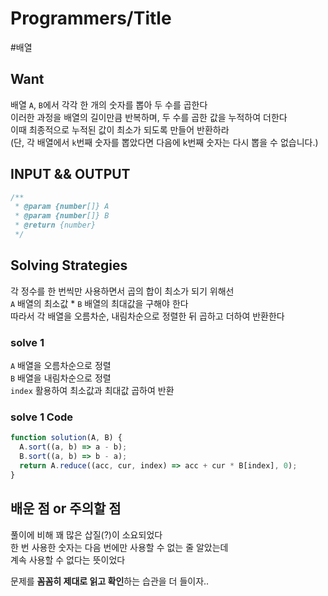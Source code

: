 # Programmers/Title

#배열

## Want

배열 `A`, `B`에서 각각 한 개의 숫자를 뽑아 두 수를 곱한다  
이러한 과정을 배열의 길이만큼 반복하며, 두 수를 곱한 값을 누적하여 더한다  
이때 최종적으로 누적된 값이 최소가 되도록 만들어 반환하라  
(단, 각 배열에서 `k`번째 숫자를 뽑았다면 다음에 k번째 숫자는 다시 뽑을 수 없습니다.)

## INPUT && OUTPUT

```js
/**
 * @param {number[]} A
 * @param {number[]} B
 * @return {number}
 */
```

## Solving Strategies

각 정수를 한 번씩만 사용하면서 곱의 합이 최소가 되기 위해선  
`A` 배열의 최소값 \* `B` 배열의 최대값을 구해야 한다  
따라서 각 배열을 오름차순, 내림차순으로 정렬한 뒤 곱하고 더하여 반환한다

### solve 1

`A` 배열을 오름차순으로 정렬  
`B` 배열을 내림차순으로 정렬  
`index` 활용하여 최소값과 최대값 곱하여 반환

### solve 1 Code

```js
function solution(A, B) {
  A.sort((a, b) => a - b);
  B.sort((a, b) => b - a);
  return A.reduce((acc, cur, index) => acc + cur * B[index], 0);
}
```

## 배운 점 or 주의할 점

풀이에 비해 꽤 많은 삽질(?)이 소요되었다  
한 번 사용한 숫자는 다음 번에만 사용할 수 없는 줄 알았는데  
계속 사용할 수 없다는 뜻이었다

문제를 **꼼꼼히 제대로 읽고 확인**하는 습관을 더 들이자..
